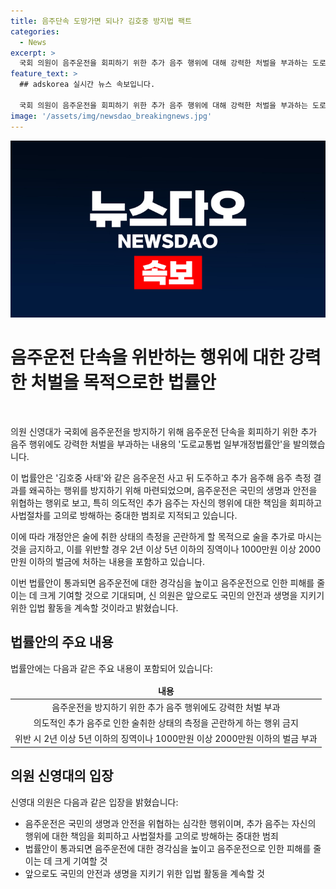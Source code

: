 ```yaml
---
title: 음주단속 도망가면 되나? 김호중 방지법 팩트
categories:
  - News
excerpt: >
  국회 의원이 음주운전을 회피하기 위한 추가 음주 행위에 대해 강력한 처벌을 부과하는 도로교통법 개정법률안을 발의했다. 이른바 '김호중 사태'를 격려하는 이 개정안은 음주운전으로 인한 피해를 줄이기 위한 노력의 일환이며, 추가 음주를 금지하고 위반 시 강력한 징역이나 벌금을 부과한다. 이에 대한 국회 의원의 기대는 음주운전에 대한 경각심을 높이고 안전을 지키는 데 기여할 것으로 전망된다.
feature_text: >
  ## adskorea 실시간 뉴스 속보입니다.

  국회 의원이 음주운전을 회피하기 위한 추가 음주 행위에 대해 강력한 처벌을 부과하는 도로교통법 개정법률안을 발의했다. 이른바 '김호중 사태'를 격려하는 이 개정안은 음주운전으로 인한 피해를 줄이기 위한 노력의 일환이며, 추가 음주를 금지하고 위반 시 강력한 징역이나 벌금을 부과한다. 이에 대한 국회 의원의 기대는 음주운전에 대한 경각심을 높이고 안전을 지키는 데 기여할 것으로 전망된다.
image: '/assets/img/newsdao_breakingnews.jpg'
---
```


<p><img src="/assets/img/newsdao_breakingnews.jpg" alt="adskorea 속보" /></p>

<h1><b>음주운전 단속을 위반하는 행위에 대한 강력한 처벌을 목적으로한 법률안</b></h1>

<p data-ke-size="size16">&nbsp;</p>

<p>의원 신영대가 국회에 음주운전을 방지하기 위해 음주운전 단속을 회피하기 위한 추가 음주 행위에도 강력한 처벌을 부과하는 내용의 '도로교통법 일부개정법률안'을 발의했습니다.</p>

<p>이 법률안은 '김호중 사태'와 같은 음주운전 사고 뒤 도주하고 추가 음주해 음주 측정 결과를 왜곡하는 행위를 방지하기 위해 마련되었으며, 음주운전은 국민의 생명과 안전을 위협하는 행위로 보고, 특히 의도적인 추가 음주는 자신의 행위에 대한 책임을 회피하고 사법절차를 고의로 방해하는 중대한 범죄로 지적되고 있습니다.</p>

<p>이에 따라 개정안은 술에 취한 상태의 측정을 곤란하게 할 목적으로 술을 추가로 마시는 것을 금지하고, 이를 위반할 경우 2년 이상 5년 이하의 징역이나 1000만원 이상 2000만원 이하의 벌금에 처하는 내용을 포함하고 있습니다.</p>

<p>이번 법률안이 통과되면 음주운전에 대한 경각심을 높이고 음주운전으로 인한 피해를 줄이는 데 크게 기여할 것으로 기대되며, 신 의원은 앞으로도 국민의 안전과 생명을 지키기 위한 입법 활동을 계속할 것이라고 밝혔습니다.</p>

<h2><b>법률안의 주요 내용</b></h2>

<p data-ke-size="size16">법률안에는 다음과 같은 주요 내용이 포함되어 있습니다:</p>

<table>
    <thead>
        <tr>
            <td style="text-align: center;"><b>내용</b></td>
        </tr>
    </thead>
    <tbody>
        <tr>
            <td style="text-align: center;">음주운전을 방지하기 위한 추가 음주 행위에도 강력한 처벌 부과</td>
        </tr>
        <tr>
            <td style="text-align: center;">의도적인 추가 음주로 인한 술취한 상태의 측정을 곤란하게 하는 행위 금지</td>
        </tr>
        <tr>
            <td style="text-align: center;">위반 시 2년 이상 5년 이하의 징역이나 1000만원 이상 2000만원 이하의 벌금 부과</td>
        </tr>
    </tbody>
</table>

<h2><b>의원 신영대의 입장</b></h2>

<p data-ke-size="size16">신영대 의원은 다음과 같은 입장을 밝혔습니다:</p>

<ul>
    <li>음주운전은 국민의 생명과 안전을 위협하는 심각한 행위이며, 추가 음주는 자신의 행위에 대한 책임을 회피하고 사법절차를 고의로 방해하는 중대한 범죄</li>
    <li>법률안이 통과되면 음주운전에 대한 경각심을 높이고 음주운전으로 인한 피해를 줄이는 데 크게 기여할 것</li>
    <li>앞으로도 국민의 안전과 생명을 지키기 위한 입법 활동을 계속할 것</li>
</ul>

<p data-ke-size="size16">&nbsp;</p>

